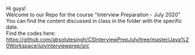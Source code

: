 Hi guys! \
Welcome to our Repo for the course "Interview Preparation - July 2020" \
You can find the content discussed in class in the folder with the specific date. \
Find the codes here: https://github.com/absolutesingh/CSInterviewPrepJuly/tree/master/Java%20Workspace/julyinterviewprep/src